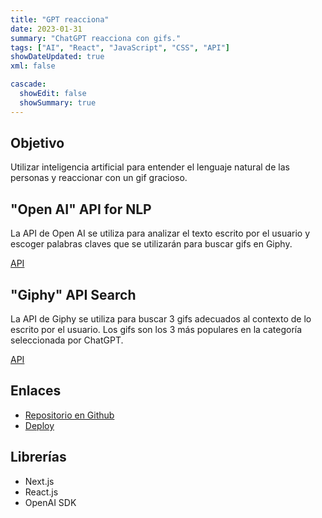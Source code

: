 ```yaml
---
title: "GPT reacciona"
date: 2023-01-31
summary: "ChatGPT reacciona con gifs."
tags: ["AI", "React", "JavaScript", "CSS", "API"]
showDateUpdated: true
xml: false

cascade:
  showEdit: false
  showSummary: true
---
```


## Objetivo

Utilizar inteligencia artificial para entender el lenguaje natural de las personas y reaccionar con un gif gracioso.

## "Open AI" API for NLP

La API de Open AI se utiliza para analizar el texto escrito por el usuario y escoger palabras claves que se utilizarán para buscar gifs en Giphy.

[API](https://openai.com/api/)

## "Giphy" API Search

La API de Giphy se utiliza para buscar 3 gifs adecuados al contexto de lo escrito por el usuario. Los gifs son los 3 más populares en la categoría seleccionada por ChatGPT.

[API](https://developers.giphy.com/)

## Enlaces
- [Repositorio en Github](https://github.com/miguel1man/chatGPT-Gifs)
- [Deploy](https://gptreacciona.vercel.app/)

## Librerías 
- Next.js
- React.js
- OpenAI SDK
